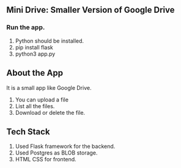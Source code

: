 ## Mini Drive: Smaller Version of Google Drive


### Run the app.
1. Python should be installed.
2. pip install flask
3. python3 app.py

## About the App
It is a small app like Google Drive.
1. You can upload a file
2. List all the files.
3. Download or delete the file.

## Tech Stack
1. Used Flask framework for the backend.
2. Used Postgres as BLOB storage.
3. HTML CSS for frontend.
